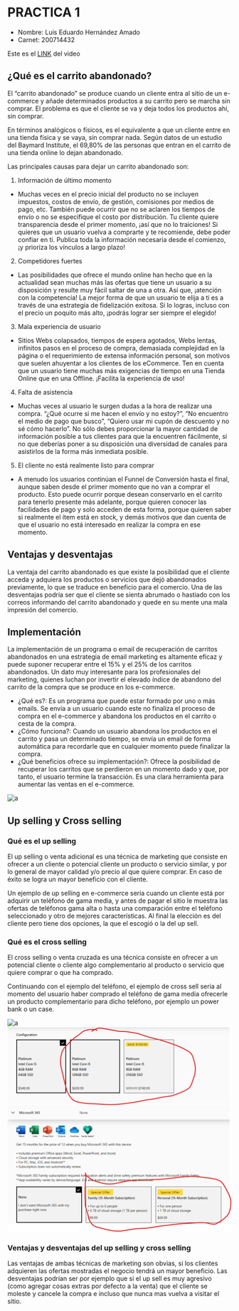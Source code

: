 # PRACTICA 1

- Nombre: Luis Eduardo Hernández Amado
- Carnet: 200714432

Este es el [LINK](https://youtu.be/7w8XhcWuS1s) del video 



## ¿Qué es el carrito abandonado?

El “carrito abandonado” se produce cuando un cliente entra al sitio de un e-commerce y añade determinados productos a su carrito pero se marcha sin comprar. El problema es que el cliente se va y deja todos los productos ahí, sin comprar.

En términos analógicos o físicos, es el equivalente a que un cliente entre en una tienda física y se vaya, sin comprar nada.
Según datos de un estudio del Baymard Institute, el 69,80% de las personas que entran en el carrito de una tienda online lo dejan abandonado.

Las principales causas para dejar un carrito abandonado son:

1.	Información de último momento

- Muchas veces en el precio inicial del producto no se incluyen impuestos, costos de envío, de gestión, comisiones por medios de pago, etc. También puede ocurrir que no se aclaren los tiempos de envío o no se especifique el costo por distribución.
Tu cliente quiere transparencia desde el primer momento, ¡así que no lo traiciones! Si quieres que un usuario vuelva a comprarte y te recomiende, debe poder confiar en ti.
Publica toda la información necesaria desde el comienzo, ¡y prioriza los vínculos a largo plazo!

2.	Competidores fuertes

- Las posibilidades que ofrece el mundo online han hecho que en la actualidad sean muchas más las ofertas que tiene un usuario a su disposición y resulte muy fácil saltar de una a otra. Así que, ¡atención con la competencia!
La mejor forma de que un usuario te elija a ti es a través de una estrategia de fidelización exitosa. Si lo logras, incluso con el precio un poquito más alto, ¡podrás lograr ser siempre el elegido!

3.	Mala experiencia de usuario

- Sitios Webs colapsados, tiempos de espera agotados, Webs lentas, infinitos pasos en el proceso de compra, demasiada complejidad en la página o el requerimiento de extensa información personal, son motivos que suelen ahuyentar a los clientes de los eCommerce.
Ten en cuenta que un usuario tiene muchas más exigencias de tiempo en una Tienda Online que en una Offline. ¡Facilita la experiencia de uso!

4.	Falta de asistencia

- Muchas veces al usuario le surgen dudas a la hora de realizar una compra. “¿Qué ocurre si me hacen el envío y no estoy?”, “No encuentro el medio de pago que busco”, “Quiero usar mi cupón de descuento y no sé cómo hacerlo”.
No sólo debes proporcionar la mayor cantidad de información posible a tus clientes para que la encuentren fácilmente, si no que deberías poner a su disposición una diversidad de canales para asistirlos de la forma más inmediata posible.

5.	El cliente no está realmente listo para comprar

- A menudo los usuarios continúan el Funnel de Conversión hasta el final, aunque saben desde el primer momento que no van a comprar el producto.
Esto puede ocurrir porque desean conservarlo en el carrito para tenerlo presente más adelante, porque quieren conocer las facilidades de pago y solo acceden de esta forma, porque quieren saber si realmente el ítem está en stock, y demás motivos que dan cuenta de que el usuario no está interesado en realizar la compra en ese momento.



## Ventajas y desventajas

La ventaja del carrito abandonado es que existe la posibilidad que el cliente acceda y adquiera los productos o servicios que dejó abandonados previamente, lo que se traduce en beneficio para el comercio. Una de las desventajas podría ser que el cliente se sienta abrumado o hastiado con los correos informando del carrito abandonado y quede en su mente una mala impresión del comercio.

## Implementación

La implementación de un programa o email de recuperación de carritos abandonados en una estrategia de email marketing es altamente eficaz y puede suponer recuperar entre el 15% y el 25% de los carritos abandonados. Un dato muy interesante para los profesionales del marketing, quienes luchan por invertir el elevado índice de abandono del carrito de la compra que se produce en los e-commerce.  
*	¿Qué es?: Es un programa que puede estar formado por uno o más emails. Se envía a un usuario cuando este no finaliza el proceso de compra en el e-commerce y abandona los productos en el carrito o cesta de la compra.
*	¿Cómo funciona?: Cuando un usuario abandona los productos en el carrito y pasa un determinado tiempo, se envía un email de forma automática para recordarle que en cualquier momento puede finalizar la compra.
*	¿Qué beneficios ofrece su implementación?: Ofrece la posibilidad de recuperar los carritos que se perdieron en un momento dado y que, por tanto, el usuario termine la transacción. Es una clara herramienta para aumentar las ventas en el e-commerce.

![a](https://www.digitalresponse.es/wp-content/uploads/2017/03/abandonde_3.jpg)

## Up selling y Cross selling

### Qué es el up selling

El up selling o venta adicional es una técnica de marketing que consiste en ofrecer a un cliente o potencial cliente un producto o servicio similar, y por lo general de mayor calidad y/o precio al que quiere comprar. En caso de éxito se logra un mayor beneficio con el cliente.

Un ejemplo de up selling en e-commerce sería cuando un cliente está por adquirir un teléfono de gama media, y antes de pagar el sitio le muestra las ofertas de teléfonos gama alta o hasta una comparación entre el teléfono seleccionado y otro de mejores características. Al final la elección es del cliente pero tiene dos opciones, la que el escogió o la del up sell.

### Qué es el cross selling
El cross selling o venta cruzada es una técnica consiste en ofrecer a un potencial cliente o cliente algo complementario al producto o servicio que quiere comprar o que ha comprado.

Continuando con el ejemplo del teléfono, el ejemplo de cross sell seria al momento del usuario haber comprado el teléfono de gama media ofrecerle un producto complementario para dicho teléfono, por ejemplo un power bank o un case.

![a](https://vilmanunez.com/wp-content/uploads/2016/11/DIFERENCIA-ENTRE-UP-SELLING-Y-CROSS-SELLING.png)
![b](https://github.com/kalabajouie/SA_Practicas/blob/main/Practica_1/up%20cross.png)

### Ventajas y desventajas del up selling y cross selling

Las ventajas de ambas técnicas de marketing son obvias, si los clientes adquieren las ofertas mostradas el negocio tendrá un mayor beneficio. 
Las desventajas podrían ser por ejemplo que si el up sell es muy agresivo (como agregar cosas extras por defecto a la venta) que el cliente se moleste y cancele la compra e incluso que nunca mas vuelva a visitar el sitio.
